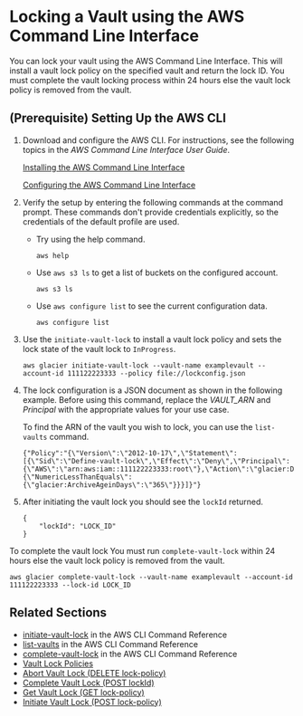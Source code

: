 # Locking a Vault using the AWS Command Line Interface<a name="vault-lock-how-to-cli"></a>

You can lock your vault using the AWS Command Line Interface\. This will install a vault lock policy on the specified vault and return the lock ID\. You must complete the vault locking process within 24 hours else the vault lock policy is removed from the vault\.

## \(Prerequisite\) Setting Up the AWS CLI<a name="Creating-Vaults-CLI-Setup"></a>

1. Download and configure the AWS CLI\. For instructions, see the following topics in the *AWS Command Line Interface User Guide*\. 

    [Installing the AWS Command Line Interface](https://docs.aws.amazon.com/cli/latest/userguide/installing.html) 

   [Configuring the AWS Command Line Interface](https://docs.aws.amazon.com/cli/latest/userguide/cli-chap-getting-started.html)

1. Verify the setup by entering the following commands at the command prompt\. These commands don't provide credentials explicitly, so the credentials of the default profile are used\.
   + Try using the help command\.

     ```
     aws help
     ```
   + Use `aws s3 ls` to get a list of buckets on the configured account\.

     ```
     aws s3 ls
     ```
   + Use `aws configure list` to see the current configuration data\.

     ```
     aws configure list
     ```

1. Use the `initiate-vault-lock` to install a vault lock policy and sets the lock state of the vault lock to `InProgress`\.

   ```
   aws glacier initiate-vault-lock --vault-name examplevault --account-id 111122223333 --policy file://lockconfig.json
   ```

1. The lock configuration is a JSON document as shown in the following example\. Before using this command, replace the *VAULT\_ARN* and *Principal* with the appropriate values for your use case\. 

   To find the ARN of the vault you wish to lock, you can use the `list-vaults` command\. 

   ```
   {"Policy":"{\"Version\":\"2012-10-17\",\"Statement\":[{\"Sid\":\"Define-vault-lock\",\"Effect\":\"Deny\",\"Principal\":{\"AWS\":\"arn:aws:iam::111122223333:root\"},\"Action\":\"glacier:DeleteArchive\",\"Resource\":\"VAULT_ARN\",\"Condition\":{\"NumericLessThanEquals\":{\"glacier:ArchiveAgeinDays\":\"365\"}}}]}"}
   ```

1. After initiating the vault lock you should see the `lockId` returned\. 

   ```
   {
       "lockId": "LOCK_ID"
   }
   ```

To complete the vault lock You must run `complete-vault-lock` within 24 hours else the vault lock policy is removed from the vault\.

```
aws glacier complete-vault-lock --vault-name examplevault --account-id 111122223333 --lock-id LOCK_ID
```

## Related Sections<a name="related-sections-vault-lock-how-to-cli"></a>
+ [initiate\-vault\-lock](https://docs.aws.amazon.com/cli/latest/reference/glacier/initiate-vault-lock.html) in the AWS CLI Command Reference
+ [list\-vaults](https://docs.aws.amazon.com/cli/latest/reference/glacier/list-vaults.html) in the AWS CLI Command Reference
+ [complete\-vault\-lock](https://docs.aws.amazon.com/cli/latest/reference/glacier/complete-vault-lock.html) in the AWS CLI Command Reference
+ [Vault Lock Policies](vault-lock-policy.md)
+ [Abort Vault Lock \(DELETE lock\-policy\)](api-AbortVaultLock.md)
+ [Complete Vault Lock \(POST lockId\)](api-CompleteVaultLock.md)
+ [Get Vault Lock \(GET lock\-policy\)](api-GetVaultLock.md)
+ [Initiate Vault Lock \(POST lock\-policy\)](api-InitiateVaultLock.md)